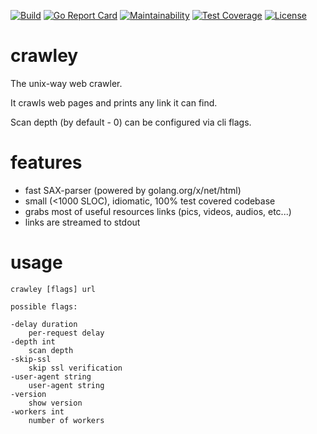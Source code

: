 [![Build](https://github.com/s0rg/crawley/workflows/ci/badge.svg)](https://github.com/s0rg/crawley/actions?query=workflow%3Aci)
[![Go Report Card](https://goreportcard.com/badge/github.com/s0rg/crawley)](https://goreportcard.com/report/github.com/s0rg/crawley)
[![Maintainability](https://api.codeclimate.com/v1/badges/6542cd90a6c665e4202e/maintainability)](https://codeclimate.com/github/s0rg/crawley/maintainability)
[![Test Coverage](https://api.codeclimate.com/v1/badges/e1c002df2b4571e01537/test_coverage)](https://codeclimate.com/github/s0rg/crawley/test_coverage)
[![License](https://img.shields.io/badge/license-MIT%20License-blue.svg)](https://github.com/s0rg/crawley/blob/main/LICENSE)

# crawley

The unix-way web crawler.

It crawls web pages and prints any link it can find.

Scan depth (by default - 0) can be configured via cli flags.

# features

- fast SAX-parser (powered by golang.org/x/net/html)
- small (<1000 SLOC), idiomatic, 100% test covered codebase
- grabs most of useful resources links (pics, videos, audios, etc...)
- links are streamed to stdout

# usage
```
crawley [flags] url

possible flags:

-delay duration
    per-request delay
-depth int
    scan depth
-skip-ssl
    skip ssl verification
-user-agent string
    user-agent string
-version
    show version
-workers int
    number of workers
```
